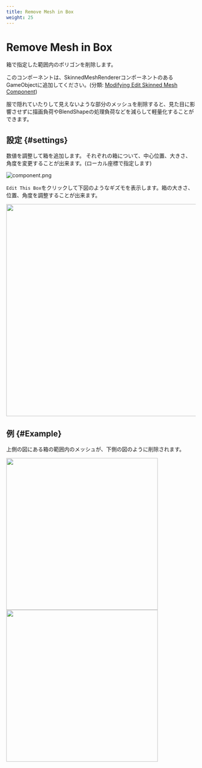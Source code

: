 ```yaml
---
title: Remove Mesh in Box
weight: 25
---
```


# Remove Mesh in Box

箱で指定した範囲内のポリゴンを削除します。

このコンポーネントは、SkinnedMeshRendererコンポーネントのあるGameObjectに追加してください。(分類: [Modifying Edit Skinned Mesh Component](../../component-kind/edit-skinned-mesh-components#modifying-component))

服で隠れていたりして見えないような部分のメッシュを削除すると、見た目に影響させずに描画負荷やBlendShapeの処理負荷などを減らして軽量化することができます。

## 設定 {#settings}

数値を調整して箱を追加します。
それぞれの箱について、中心位置、大きさ、角度を変更することが出来ます。(ローカル座標で指定します)

![component.png](component.png)

`Edit This Box`をクリックして下図のようなギズモを表示します。箱の大きさ、位置、角度を調整することが出来ます。

<img src="gizmo.png" width="563">

## 例 {#Example}

上側の図にある箱の範囲内のメッシュが、下側の図のように削除されます。

<img src="before.png" width="403">
<img src="after.png" width="403">

